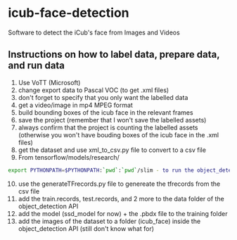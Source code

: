 # icub-face-detection
Software to detect the iCub's face from Images and Videos

## Instructions on how to label data, prepare data, and run data

1. Use VoTT (Microsoft)
2. change export data to Pascal VOC (to get .xml files)
3. don't forget to specify that you only want the labelled data
4. get a video/image in mp4 MPEG format
5. build bounding boxes of the icub face in the relevant frames
6. save the project (remember that I won't save the labelled assets)
7. always confirm that the project is counting the labelled assets (otherwise you won't have bouding boxes of the icub face in the .xml files)
8. get the dataset and use xml_to_csv.py file to convert to a csv file
9. From tensorflow/models/research/
``` bash
export PYTHONPATH=$PYTHONPATH:`pwd`:`pwd`/slim - to run the object_detection API to convert to TFRecords
```
10. use the generateTFrecords.py file to genereate the tfrecords from the csv file
11. add the train.records, test.records, and 2 more to the data folder of the object_detection API
12. add the model (ssd_model for now) + the .pbdx file to the training folder
13. add the images of the dataset to a folder (icub_face) inside the object_detection API (still don't know what for)



